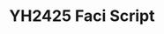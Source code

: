 ---
title: YH2425 Faci Script
redirect_to: https://docs.google.com/document/d/1ePwJ8BdvUwIkrbo9vjFb3QR2m6h3dEaiB6RxtMR4MiE/edit?usp=sharing
redirect_from: 
  - /YHFaciScript
  - /yhfaciscript
---